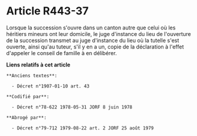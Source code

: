 # Article R443-37

Lorsque la succession s'ouvre dans un canton autre que celui où les héritiers mineurs ont leur domicile, le juge d'instance
du lieu de l'ouverture de la succession transmet au juge d'instance du lieu où la tutelle s'est ouverte, ainsi qu'au tuteur,
s'il y en a un, copie de la déclaration à l'effet d'appeler le conseil de famille à en délibérer.

**Liens relatifs à cet article**

	**Anciens textes**:

	  - Décret n°1907-01-10 art. 43

	**Codifié par**:

	  - Décret n°78-622 1978-05-31 JORF 8 juin 1978

	**Abrogé par**:

	  - Décret n°79-712 1979-08-22 art. 2 JORF 25 août 1979
